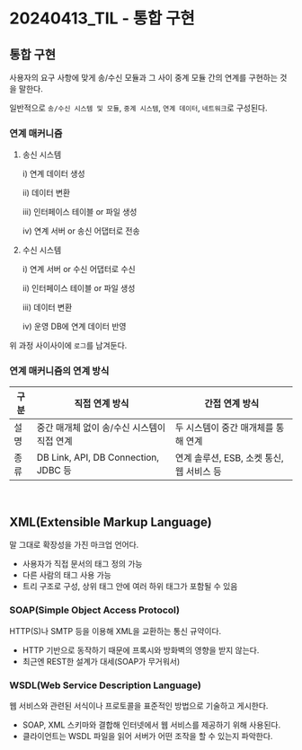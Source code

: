 # 20240413_TIL - 통합 구현

## 통합 구현

사용자의 요구 사항에 맞게 송/수신 모듈과 그 사이 중계 모듈 간의 연계를 구현하는 것을 말한다. 

일반적으로 `송/수신 시스템 및 모듈`, `중계 시스템`, `연계 데이터`, `네트워크`로 구성된다.

### 연계 매커니즘

1. 송신 시스템
    
    i) 연계 데이터 생성
    
    ii) 데이터 변환
    
    iii) 인터페이스 테이블 or 파일 생성
    
    iv) 연계 서버 or 송신 어댑터로 전송
    
2. 수신 시스템
    
    i) 연계 서버 or 수신 어댑터로 수신
    
    ii) 인터페이스 테이블 or 파일 생성
    
    iii) 데이터 변환
    
    iv) 운영 DB에 연계 데이터 반영
    

위 과정 사이사이에 `로그`를 남겨둔다.

### 연계 매커니즘의 연계 방식

| 구분 | 직접 연계 방식 | 간접 연계 방식 |
| --- | --- | --- |
| 설명 | 중간 매개체 없이 송/수신 시스템이 직접 연계 | 두 시스템이 중간 매개체를 통해 연계 |
| 종류 | DB Link, API, DB Connection, JDBC 등 | 연계 솔루션, ESB, 소켓 통신, 웹 서비스 등 |

<br>

## XML(Extensible Markup Language)

말 그대로 확장성을 가진 마크업 언어다. 

- 사용자가 직접 문서의 태그 정의 가능
- 다른 사람의 태그 사용 가능
- 트리 구조로 구성, 상위 태그 안에 여러 하위 태그가 포함될 수 있음

### SOAP(Simple Object Access Protocol)

HTTP(S)나 SMTP 등을 이용해 XML을 교환하는 통신 규약이다. 

- HTTP 기반으로 동작하기 때문에 프록시와 방화벽의 영향을 받지 않는다.
- 최근엔 REST한 설계가 대세(SOAP가 무거워서)

### WSDL(Web Service Description Language)

웹 서비스와 관련된 서식이나 프로토콜을 표준적인 방법으로 기술하고 게시한다.

- SOAP, XML 스키마와 결합해 인터넷에서 웹 서비스를 제공하기 위해 사용된다.
- 클라이언트는 WSDL 파일을 읽어 서버가 어떤 조작을 할 수 있는지 파악한다.